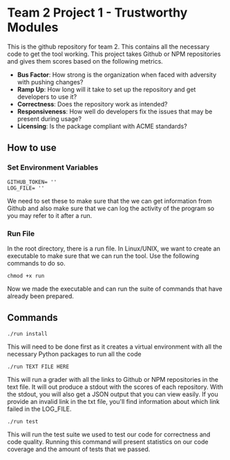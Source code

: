 # Team 2 Project 1 - Trustworthy Modules
This is the github repository for team 2. This contains all the necessary code to get the tool working. This project takes Github or NPM repositories and gives them scores based on the following metrics.

 - **Bus Factor**: How strong is the organization when faced with adversity with pushing changes?
 - **Ramp Up**: How long will it take to set up the repository and get developers to use it?
 - **Correctness**: Does the repository work as intended?
 - **Responsiveness**: How well do developers fix the issues that may be present during usage?
 - **Licensing**: Is the package compliant with ACME standards?

## How to use
### Set Environment Variables

    GITHUB_TOKEN= ''
    LOG_FILE= ''
 We need to set these to make sure that  the we can get information from Github and also make sure that we can log the activity of the program so you may refer to it after a run. 

### Run File
In the root directory, there is a run file. In Linux/UNIX, we want to create an executable to make sure that we can run the tool. Use the following commands to do so.

    chmod +x run
 Now we made the executable and can run the suite of commands that have already been prepared.


## Commands

    ./run install
This will need to be done first as it creates a virtual environment with all the necessary Python packages to run all the code

    ./run TEXT FILE HERE
This will run a grader with all the links to Github or NPM repositories in the text file. It will out produce a stdout with the scores of each repository. With the stdout, you will also get a JSON output that you can view easily. If you provide an invalid link in the txt file, you'll find information about which link failed in the LOG_FILE. 

    ./run test
This will run the test suite we used to test our code for correctness and code quality. Running this command will present statistics on our code coverage and the amount of tests that we passed. 
